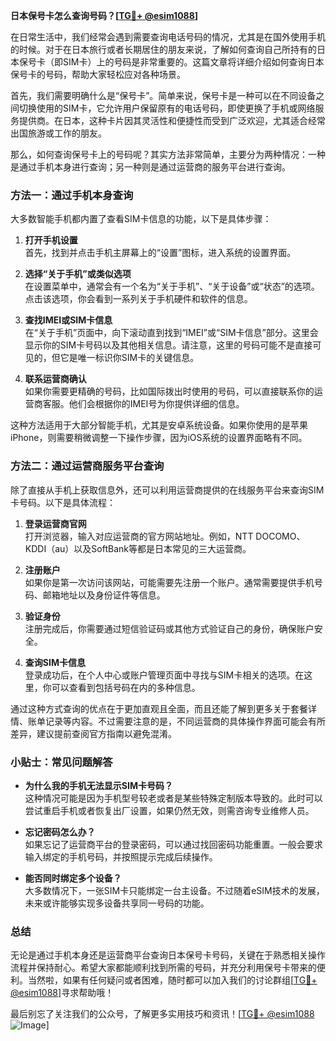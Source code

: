 **日本保号卡怎么查询号码？[[TG💪+ @esim1088](https://t.me/s/esim1088)]**

在日常生活中，我们经常会遇到需要查询电话号码的情况，尤其是在国外使用手机的时候。对于在日本旅行或者长期居住的朋友来说，了解如何查询自己所持有的日本保号卡（即SIM卡）上的号码是非常重要的。这篇文章将详细介绍如何查询日本保号卡的号码，帮助大家轻松应对各种场景。

首先，我们需要明确什么是“保号卡”。简单来说，保号卡是一种可以在不同设备之间切换使用的SIM卡，它允许用户保留原有的电话号码，即使更换了手机或网络服务提供商。在日本，这种卡片因其灵活性和便捷性而受到广泛欢迎，尤其适合经常出国旅游或工作的朋友。

那么，如何查询保号卡上的号码呢？其实方法非常简单，主要分为两种情况：一种是通过手机本身进行查询；另一种则是通过运营商的服务平台进行查询。

### 方法一：通过手机本身查询

大多数智能手机都内置了查看SIM卡信息的功能，以下是具体步骤：

1. **打开手机设置**  
   首先，找到并点击手机主屏幕上的“设置”图标，进入系统的设置界面。

2. **选择“关于手机”或类似选项**  
   在设置菜单中，通常会有一个名为“关于手机”、“关于设备”或“状态”的选项。点击该选项，你会看到一系列关于手机硬件和软件的信息。

3. **查找IMEI或SIM卡信息**  
   在“关于手机”页面中，向下滚动直到找到“IMEI”或“SIM卡信息”部分。这里会显示你的SIM卡号码以及其他相关信息。请注意，这里的号码可能不是直接可见的，但它是唯一标识你SIM卡的关键信息。

4. **联系运营商确认**  
   如果你需要更精确的号码，比如国际拨出时使用的号码，可以直接联系你的运营商客服。他们会根据你的IMEI号为你提供详细的信息。

这种方法适用于大部分智能手机，尤其是安卓系统设备。如果你使用的是苹果iPhone，则需要稍微调整一下操作步骤，因为iOS系统的设置界面略有不同。

### 方法二：通过运营商服务平台查询

除了直接从手机上获取信息外，还可以利用运营商提供的在线服务平台来查询SIM卡号码。以下是具体流程：

1. **登录运营商官网**  
   打开浏览器，输入对应运营商的官方网站地址。例如，NTT DOCOMO、KDDI（au）以及SoftBank等都是日本常见的三大运营商。

2. **注册账户**  
   如果你是第一次访问该网站，可能需要先注册一个账户。通常需要提供手机号码、邮箱地址以及身份证件等信息。

3. **验证身份**  
   注册完成后，你需要通过短信验证码或其他方式验证自己的身份，确保账户安全。

4. **查询SIM卡信息**  
   登录成功后，在个人中心或账户管理页面中寻找与SIM卡相关的选项。在这里，你可以查看到包括号码在内的多种信息。

通过这种方式查询的优点在于更加直观且全面，而且还能了解到更多关于套餐详情、账单记录等内容。不过需要注意的是，不同运营商的具体操作界面可能会有所差异，建议提前查阅官方指南以避免混淆。

### 小贴士：常见问题解答

- **为什么我的手机无法显示SIM卡号码？**  
  这种情况可能是因为手机型号较老或者是某些特殊定制版本导致的。此时可以尝试重启手机或者恢复出厂设置，如果仍然无效，则需咨询专业维修人员。

- **忘记密码怎么办？**  
  如果忘记了运营商平台的登录密码，可以通过找回密码功能重置。一般会要求输入绑定的手机号码，并按照提示完成后续操作。

- **能否同时绑定多个设备？**  
  大多数情况下，一张SIM卡只能绑定一台主设备。不过随着eSIM技术的发展，未来或许能够实现多设备共享同一号码的功能。

### 总结

无论是通过手机本身还是运营商平台查询日本保号卡号码，关键在于熟悉相关操作流程并保持耐心。希望大家都能顺利找到所需的号码，并充分利用保号卡带来的便利。当然啦，如果有任何疑问或者困难，随时都可以加入我们的讨论群组[[TG💪+ @esim1088](https://t.me/s/esim1088)]寻求帮助哦！

最后别忘了关注我们的公众号，了解更多实用技巧和资讯！[[TG💪+ @esim1088](https://t.me/s/esim1088) ![Image](https://i.postimg.cc/4NQfJmqS/Snipaste-2025-05-13-00-14-12.png)]
